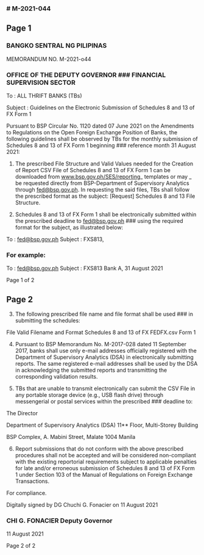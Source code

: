 ### # M-2021-044

## Page 1

### BANGKO SENTRAL NG PILIPINAS

MEMORANDUM NO. M-2021-o44

### OFFICE OF THE DEPUTY GOVERNOR ### FINANCIAL SUPERVISION SECTOR

To : ALL THRIFT BANKS (TBs)

Subject : Guidelines on the Electronic Submission of Schedules 8 and 13 of FX Form 1

Pursuant to BSP Circular No. 1120 dated 07 June 2021 on the Amendments to Regulations on the Open Foreign Exchange Position of Banks, the following guidelines shall be observed by TBs for the monthly submission of Schedules 8 and 13 of FX Form 1 beginning ### reference month 31 August 2021:

1. The prescribed File Structure and Valid Values needed for the Creation of Report CSV File of Schedules 8 and 13 of FX Form 1 can be downloaded from www.bsp.gov.ph/SES/reporting_ templates or may _ be requested directly from BSP-Department of Supervisory Analytics through fed@bsp.gov.ph. In requesting the said files, TBs shall follow the prescribed format as the subject: [Request] Schedules 8 and 13 File Structure.

2. Schedules 8 and 13 of FX Form 1 shall be electronically submitted within the prescribed deadline to fed@bsp.gov.ph ### using the required format for the subject, as illustrated below:

To : fed@bsp.gov.ph Subject : FXS813<space><BSFI Name>,<space> <Reference Period>

### For example:

To : fed@bsp.gov.ph Subject : FXS813 Bank A, 31 August 2021

Page 1 of 2

## Page 2

3. The following prescribed file name and file format shall be used ### in submitting the schedules:

File Valid Filename and Format Schedules 8 and 13 of FX FEDFX.csv Form 1

4. Pursuant to BSP Memorandum No. M-2017-028 dated 11 September 2017, banks shall use only e-mail addresses officially registered with the Department of Supervisory Analytics (DSA) in electronically submitting reports. The same registered e-mail addresses shall be used by the DSA in acknowledging the submitted reports and transmitting the corresponding validation results.

5. TBs that are unable to transmit electronically can submit the CSV File in any portable storage device (e.g., USB flash drive) through messengerial or postal services within the prescribed ### deadline to:

The Director

Department of Supervisory Analytics (DSA) 11** Floor, Multi-Storey Building

BSP Complex, A. Mabini Street, Malate 1004 Manila

6. Report submissions that do not conform with the above prescribed procedures shall not be accepted and will be considered non-compliant with the existing reportorial requirements subject to applicable penalties for late and/or erroneous submission of Schedules 8 and 13 of FX Form 1 under Section 103 of the Manual of Regulations on Foreign Exchange Transactions.

For compliance.

Digitally signed by DG Chuchi G. Fonacier on 11 August 2021

### CHI G. FONACIER Deputy Governor

11 August 2021

Page 2 of 2 